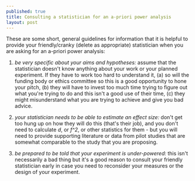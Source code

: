 ```yaml
---
published: true
title: Consulting a statistician for an a-priori power analysis
layout: post
---
```


These are some short, general guidelines for information that it is helpful to provide your friendly/cranky (delete as appropriate) statistician when you are asking for an a-priori power analysis:

1. *be very specific about your aims and hypotheses:* assume that the statistician doesn't know anything about your work or your planned experiment. If they have to work too hard to understand it, (a) so will the funding body or ethics committee so this is a good opportunity to hone your pitch, (b) they will have to invest too much time trying to figure out what you're trying to do and this isn't a good use of their time, (c) they might misunderstand what you are trying to achieve and give you bad advice.

2. *your statistician needs to be able to estimate an effect size:*  don't get too hung up on how they will do this (that's their job), and you don't need to calculate *d*, or *f^2*, or other statistics for them - but you will need to provide supporting literature or data from pilot studies that are somewhat comparable to the study that you are proposing. 

3. *be prepared to be told that your experiment is under-powered:*  this isn't necessarily a bad thing but it's a good reason to consult your friendly statistician early in case you need to reconsider your measures or the design of your experiment.


